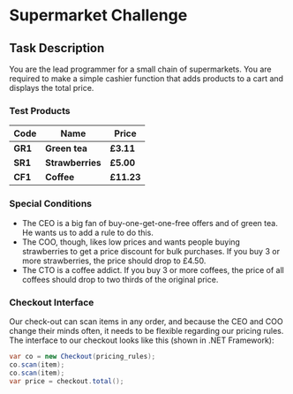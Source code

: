 # Supermarket Challenge

## Task Description
You are the lead programmer for a small chain of supermarkets. You are required to make a simple cashier function that adds products to a cart and displays the total price.

### Test Products
| Code | Name          | Price  |
|------|---------------|--------|
| **GR1** | **Green tea** | **£3.11** |
| **SR1** | **Strawberries** | **£5.00** |
| **CF1** | **Coffee** | **£11.23** |

### Special Conditions
- The CEO is a big fan of buy-one-get-one-free offers and of green tea. He wants us to add a rule to do this.
- The COO, though, likes low prices and wants people buying strawberries to get a price discount for bulk purchases. If you buy 3 or more strawberries, the price should drop to £4.50.
- The CTO is a coffee addict. If you buy 3 or more coffees, the price of all coffees should drop to two thirds of the original price.

### Checkout Interface
Our check-out can scan items in any order, and because the CEO and COO change their minds often, it needs to be flexible regarding our pricing rules. The interface to our checkout looks like this (shown in .NET Framework):

```csharp
var co = new Checkout(pricing_rules);
co.scan(item);
co.scan(item);
var price = checkout.total();
